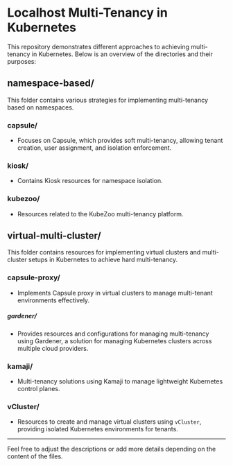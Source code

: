 # Localhost Multi-Tenancy in Kubernetes

This repository demonstrates different approaches to achieving multi-tenancy in Kubernetes. Below is an overview of the directories and their purposes:

## namespace-based/
This folder contains various strategies for implementing multi-tenancy based on namespaces.

### capsule/
- Focuses on Capsule, which provides soft multi-tenancy, allowing tenant creation, user assignment, and isolation enforcement.

### kiosk/
- Contains Kiosk resources for namespace isolation.

### kubezoo/
- Resources related to the KubeZoo multi-tenancy platform.


## virtual-multi-cluster/ 
This folder contains resources for implementing virtual clusters and multi-cluster setups in Kubernetes to achieve hard multi-tenancy.

### capsule-proxy/
- Implements Capsule proxy in virtual clusters to manage multi-tenant environments effectively.

##### gardener/
- Provides resources and configurations for managing multi-tenancy using Gardener, a solution for managing Kubernetes clusters across multiple cloud providers.

### kamaji/
- Multi-tenancy solutions using Kamaji to manage lightweight Kubernetes control planes.

### vCluster/
- Resources to create and manage virtual clusters using `vCluster`, providing isolated Kubernetes environments for tenants.

---

Feel free to adjust the descriptions or add more details depending on the content of the files.